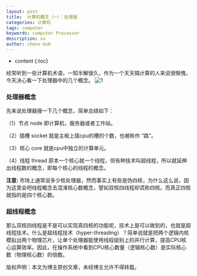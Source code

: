 ```yaml
---
layout: post
title:  计算机概念（一）：处理器
categories: 计算机
tags: computer
keywords: computer Processer
description: xx
author: chenx-bob
---
```


* content
{:toc}

经常听到一些计算机术语，一知半解很久，作为一个天天搞计算的人来说很惭愧，今天决心看一下处理器中的几个概念。
![1](http://p1.bpimg.com/567571/a6587c226071905f.jpg)





### 处理器概念
先来说处理器搜一下几个概念，简单总结如下：

（1）节点 node 即计算机，服务器或者工作站。

（2）插槽 socket 就是主板上插cpu的槽的个数，也被称作 “路”。

（3）核心 core 就是cpu中独立的计算单元。

（4）线程 thread 原本一个核心就一个线程，但有种技术叫超线程，所以就延伸出线程数的概念，即每个核心的线程的概念。

**注意:** 市场上通常说多少核处理器，然而事实上有些是伪四核，为什么这么说，因为这里会吧线程概念去混淆核心数概念，譬如双核四线程却谎称四核。而真正四核就指的是四个核心数。

### 超线程概念
那么双核四线程是不是可以实现真四核的功能呢，技术上是可以做到的，也就是超线程技术。什么是超线程技术（hyper-threading）？简单说就是把两个逻辑内核模拟出两个物理芯片，让单个处理器能使用线程级别上的并行计算，提高CPU核心运算效率。因此，在操作系统中看到CPU核心数量（逻辑核心数）是实际核心数（物理核心数）的倍数。






版权声明：本文为博主原创文章，未经博主允许不得转载。

